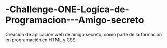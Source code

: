 # -Challenge-ONE-Logica-de-Programacion---Amigo-secreto
Creación de aplicación web de amigo secreto, como parte de la formación en programación en HTML y CSS
